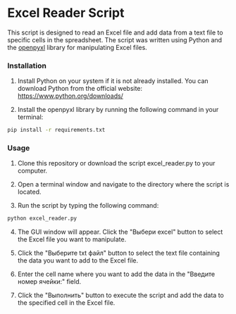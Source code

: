 # Excel Reader Script
This script is designed to read an Excel file and add data from a text file to specific cells in the spreadsheet. The script was written using Python and the [openpyxl](https://openpyxl.readthedocs.io/en/stable/) library for manipulating Excel files.

### Installation
1. Install Python on your system if it is not already installed. You can download Python from the official website: https://www.python.org/downloads/

2. Install the openpyxl library by running the following command in your terminal:

```sh
pip install -r requirements.txt
```

### Usage
1. Clone this repository or download the script excel_reader.py to your computer.

2. Open a terminal window and navigate to the directory where the script is located.

3. Run the script by typing the following command:

```sh
python excel_reader.py
```

4. The GUI window will appear. Click the "Выбери excel" button to select the Excel file you want to manipulate.

5. Click the "Выберите txt файл" button to select the text file containing the data you want to add to the Excel file.

6. Enter the cell name where you want to add the data in the "Введите номер ячейки:" field.

7. Click the "Выполнить" button to execute the script and add the data to the specified cell in the Excel file.
